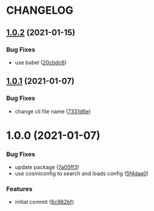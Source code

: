 # CHANGELOG

## [1.0.2](https://github.com/ato-design/svgict/compare/v1.0.1...v1.0.2) (2021-01-15)


### Bug Fixes

* use babel ([20cbdc6](https://github.com/ato-design/svgict/commit/20cbdc6f581f2a72a629527665bafce3bb2e9b4d))

## [1.0.1](https://github.com/ato-design/svgict/compare/v1.0.0...v1.0.1) (2021-01-07)


### Bug Fixes

* change cli file name ([7331d6e](https://github.com/ato-design/svgict/commit/7331d6e62fb280982228167a07cf6256e1536f15))

# 1.0.0 (2021-01-07)


### Bug Fixes

* update package ([7a05ff3](https://github.com/ato-design/svgict/commit/7a05ff3fd3994d8d2ff0f7cd52f5f3e49b40961d))
* use cosmiconfig to search  and loads config ([5f4daa0](https://github.com/ato-design/svgict/commit/5f4daa0725278d5a0ed9e18fc144137930cad2ca))


### Features

* initial commit ([6c982bf](https://github.com/ato-design/svgict/commit/6c982bf44755fe27ef579dc458628884972f5e47))
